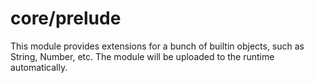 # core/prelude

This module provides extensions for a bunch of builtin objects, such as String, Number, etc.
The module will be uploaded to the runtime automatically.
